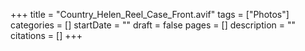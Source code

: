 +++
title = "Country_Helen_Reel_Case_Front.avif"
tags = ["Photos"]
categories = []
startDate = ""
draft = false
pages = []
description = ""
citations = []
+++
